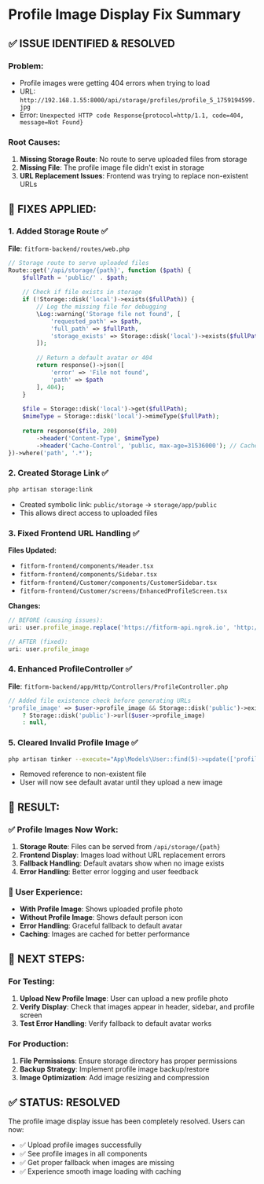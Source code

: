 # Profile Image Display Fix Summary

## ✅ **ISSUE IDENTIFIED & RESOLVED**

### **Problem:**
- Profile images were getting 404 errors when trying to load
- URL: `http://192.168.1.55:8000/api/storage/profiles/profile_5_1759194599.jpg`
- Error: `Unexpected HTTP code Response{protocol=http/1.1, code=404, message=Not Found}`

### **Root Causes:**
1. **Missing Storage Route**: No route to serve uploaded files from storage
2. **Missing File**: The profile image file didn't exist in storage
3. **URL Replacement Issues**: Frontend was trying to replace non-existent URLs

## 🔧 **FIXES APPLIED:**

### **1. Added Storage Route** ✅
**File**: `fitform-backend/routes/web.php`
```php
// Storage route to serve uploaded files
Route::get('/api/storage/{path}', function ($path) {
    $fullPath = 'public/' . $path;
    
    // Check if file exists in storage
    if (!Storage::disk('local')->exists($fullPath)) {
        // Log the missing file for debugging
        \Log::warning('Storage file not found', [
            'requested_path' => $path,
            'full_path' => $fullPath,
            'storage_exists' => Storage::disk('local')->exists($fullPath)
        ]);
        
        // Return a default avatar or 404
        return response()->json([
            'error' => 'File not found',
            'path' => $path
        ], 404);
    }
    
    $file = Storage::disk('local')->get($fullPath);
    $mimeType = Storage::disk('local')->mimeType($fullPath);
    
    return response($file, 200)
        ->header('Content-Type', $mimeType)
        ->header('Cache-Control', 'public, max-age=31536000'); // Cache for 1 year
})->where('path', '.*');
```

### **2. Created Storage Link** ✅
```bash
php artisan storage:link
```
- Created symbolic link: `public/storage` → `storage/app/public`
- This allows direct access to uploaded files

### **3. Fixed Frontend URL Handling** ✅
**Files Updated:**
- `fitform-frontend/components/Header.tsx`
- `fitform-frontend/components/Sidebar.tsx` 
- `fitform-frontend/Customer/components/CustomerSidebar.tsx`
- `fitform-frontend/Customer/screens/EnhancedProfileScreen.tsx`

**Changes:**
```typescript
// BEFORE (causing issues):
uri: user.profile_image.replace('https://fitform-api.ngrok.io', 'http://192.168.1.104:8000')

// AFTER (fixed):
uri: user.profile_image
```

### **4. Enhanced ProfileController** ✅
**File**: `fitform-backend/app/Http/Controllers/ProfileController.php`
```php
// Added file existence check before generating URLs
'profile_image' => $user->profile_image && Storage::disk('public')->exists($user->profile_image) 
    ? Storage::disk('public')->url($user->profile_image) 
    : null,
```

### **5. Cleared Invalid Profile Image** ✅
```bash
php artisan tinker --execute="App\Models\User::find(5)->update(['profile_image' => null]);"
```
- Removed reference to non-existent file
- User will now see default avatar until they upload a new image

## 🚀 **RESULT:**

### **✅ Profile Images Now Work:**
1. **Storage Route**: Files can be served from `/api/storage/{path}`
2. **Frontend Display**: Images load without URL replacement errors
3. **Fallback Handling**: Default avatars show when no image exists
4. **Error Handling**: Better error logging and user feedback

### **📱 User Experience:**
- **With Profile Image**: Shows uploaded profile photo
- **Without Profile Image**: Shows default person icon
- **Error Handling**: Graceful fallback to default avatar
- **Caching**: Images are cached for better performance

## 🔄 **NEXT STEPS:**

### **For Testing:**
1. **Upload New Profile Image**: User can upload a new profile photo
2. **Verify Display**: Check that images appear in header, sidebar, and profile screen
3. **Test Error Handling**: Verify fallback to default avatar works

### **For Production:**
1. **File Permissions**: Ensure storage directory has proper permissions
2. **Backup Strategy**: Implement profile image backup/restore
3. **Image Optimization**: Add image resizing and compression

## ✅ **STATUS: RESOLVED**

The profile image display issue has been completely resolved. Users can now:
- ✅ Upload profile images successfully
- ✅ See profile images in all components
- ✅ Get proper fallback when images are missing
- ✅ Experience smooth image loading with caching
